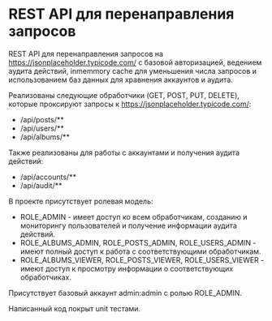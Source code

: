 # REST API для перенаправления запросов 
 
REST API для перенаправления запросов на https://jsonplaceholder.typicode.com/ с базовой авторизацией, ведением аудита действий, inmemmory cache для уменьшения числа запросов и использованием баз данных для хравнения аккаунтов и аудита.

Реализованы следующие обработчики (GET, POST, PUT, DELETE), которые проксируют запросы к https://jsonplaceholder.typicode.com/: 
- /api/posts/**
- /api/users/**
- /api/albums/**
  
Также реализованы для работы с аккаунтами и получения аудита действий:
- /api/accounts/**
- /api/audit/**

В проекте присутствует ролевая модель:
- ROLE_ADMIN - имеет доступ ко всем обработчикам, созданию и мониторингу пользователей и получение информации аудита действий.
- ROLE_ALBUMS_ADMIN, ROLE_POSTS_ADMIN, ROLE_USERS_ADMIN - имеют полный доступ к работа с соответствующими обработчикам.
- ROLE_ALBUMS_VIEWER, ROLE_POSTS_VIEWER, ROLE_USERS_VIEWER - имеют доступ к просмотру информации о соответствующих обработчиках.

Присутствует базовый аккаунт admin:admin с ролью ROLE_ADMIN.

Написанный код покрыт unit тестами.
